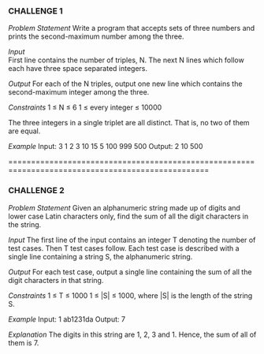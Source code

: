 
### **CHALLENGE 1**

*Problem Statement*
Write a program that accepts sets of three numbers and prints the second-maximum number among the three.

*Input*		
First line contains the number of triples, N.
The next N lines which follow each have three space separated integers.

*Output*
For each of the N triples, output one new line which contains the second-maximum integer among the three.

*Constraints*
1 ≤ N ≤ 6
1 ≤ every integer ≤ 10000
	
The three integers in a single triplet are all distinct. That is, no two of them are equal.

*Example*
Input:
3
1 2 3
10 15 5
100 999 500
Output:
2
10
500
		
==================================================================================================

### **CHALLENGE 2**

*Problem Statement*
Given an alphanumeric string made up of digits and lower case Latin characters only, find the sum of all the digit characters in the string.

*Input*
The first line of the input contains an integer T denoting the number of test cases. Then T test cases follow.
Each test case is described with a single line containing a string S, the alphanumeric string.

*Output*
For each test case, output a single line containing the sum of all the digit characters in that string.
	
*Constraints*
1 ≤ T ≤ 1000
1 ≤ |S| ≤ 1000, where |S| is the length of the string S.

*Example*
Input:
1
ab1231da
Output:
7

*Explanation*
The digits in this string are 1, 2, 3 and 1. Hence, the sum of all of them is 7.